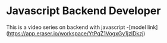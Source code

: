 # Javascript Backend Developer

This is a video series on backend with javascript
-[model link] (https://app.eraser.io/workspace/YtPqZ1VogxGy1jzIDkzj)